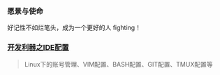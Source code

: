 ### 愿景与使命
好记性不如烂笔头，成为一个更好的人 fighting！


### [开发利器之IDE配置](./my/work.md)
> Linux下的账号管理、VIM配置、BASH配置、GIT配置、TMUX配置等

